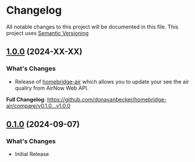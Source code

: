 # Changelog

All notable changes to this project will be documented in this file. This project uses [Semantic Versioning](https://semver.org/)

## [1.0.0](https://github.com/donavanbecker/homebridge-air/compare/v0.1.0...v1.0.0) (2024-XX-XX)

### What's Changes

- Release of [homebridge-air](https://github.com/donavanbecker/homebridge-air) which allows you to update your see the air qualiry from AirNow Web API.

**Full Changelog**: https://github.com/donavanbecker/homebridge-air/compare/v0.1.0...v1.0.0

## [0.1.0](https://github.com/donavanbecker/homebridge-air/releases/tag/v0.1.0) (2024-09-07)

### What's Changes

- Initial Release
